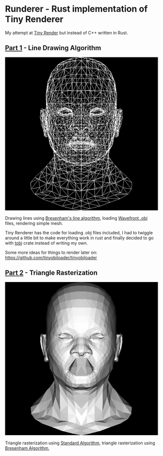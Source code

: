 # Runderer - Rust implementation of Tiny Renderer

My attempt at [Tiny Render](https://github.com/ssloy/tinyrenderer) but instead of C++ written in Rust.

## [Part 1](https://github.com/ssloy/tinyrenderer/wiki/Lesson-1:-Bresenham%E2%80%99s-Line-Drawing-Algorithm) - Line Drawing Algorithm

![african head](african_head_mesh.png)

Drawing lines using [Bresenham's line algorithm](https://en.wikipedia.org/wiki/Bresenham%27s_line_algorithm),
loading [Wavefront .obj](https://en.wikipedia.org/wiki/Wavefront_.obj_file) files, rendering simple mesh.

Tiny Renderer has the code for loading .obj files included, I had to twiggle around a little bit
to make everything work in rust and finally decided to go with [tobj](https://docs.rs/tobj/3.0.1/tobj/) crate
instead of writing my own.

Some more ideas for things to render later on: https://github.com/tinyobjloader/tinyobjloader

## [Part 2](https://github.com/ssloy/tinyrenderer/wiki/Lesson-2:-Triangle-rasterization-and-back-face-culling) - Triangle Rasterization

![african head](african_head.png)

Triangle rasterization using [Standard Algorithm](http://www.sunshine2k.de/coding/java/TriangleRasterization/TriangleRasterization.html#algo2),
triangle rasterization using [Bresenham Algorithm](http://www.sunshine2k.de/coding/java/TriangleRasterization/TriangleRasterization.html#algo3),
